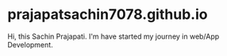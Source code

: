 # prajapatsachin7078.github.io
Hi, this Sachin Prajapati. I'm have started my journey in web/App Development.
